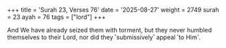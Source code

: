 +++
title = 'Surah 23, Verses 76'
date = '2025-08-27'
weight = 2749
surah = 23
ayah = 76
tags = ["lord"]
+++

And We have already seized them with torment, but they never humbled themselves to their Lord, nor did they ˹submissively˺ appeal ˹to Him˺.